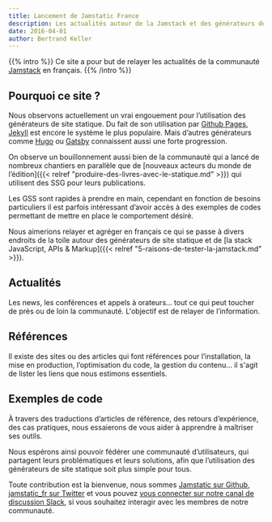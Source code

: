 ```yaml
---
title: Lancement de Jamstatic France
description: Les actualités autour de la Jamstack et des générateurs de site statique
date: 2016-04-01
author: Bertrand Keller
---
```


{{% intro %}} Ce site a pour but de relayer les actualités de la communauté
[Jamstack](https://jamstack.org/) en français. {{% /intro %}}

## Pourquoi ce site ?

Nous observons actuellement un vrai engouement pour l’utilisation des
générateurs de site statique. Du fait de son utilisation par
[Github Pages](https://pages.github.com/), [Jekyll](http://jekyllrb.com/) est
encore le système le plus populaire. Mais d’autres générateurs comme
[Hugo](http://gohugo.io/) ou [Gatsby](https://www.gatsbyjs.org/) connaissent
aussi une forte progression.

On observe un bouillonnement aussi bien de la communauté qui a lancé de nombreux
chantiers en parallèle que de [nouveaux acteurs du monde de l’édition]({{<
relref "produire-des-livres-avec-le-statique.md" >}}) qui utilisent des
<abbr lang="en" aria-label="Static Site Generators">SSG</abbr> pour leurs
publications.

Les <abbr aria-label="Générateurs de site statique">GSS</abbr> sont rapides à
prendre en main, cependant en fonction de besoins particuliers il est parfois
intéressant d’avoir accès à des exemples de codes permettant de mettre en place
le comportement désiré.

Nous aimerions relayer et agréger en français ce qui se passe à divers endroits
de la toile autour des générateurs de site statique et de [la stack JavaScript,
APIs & Markup]({{< relref "5-raisons-de-tester-la-jamstack.md" >}}).

## Actualités

Les news, les conférences et appels à orateurs… tout ce qui peut toucher de près
ou de loin la communauté. L'objectif est de relayer de l’information.

## Références

Il existe des sites ou des articles qui font références pour l’installation, la
mise en production, l’optimisation du code, la gestion du contenu… il s'agit de
lister les liens que nous estimons essentiels.

## Exemples de code

À travers des traductions d’articles de référence, des retours d’expérience, des
cas pratiques, nous essaierons de vous aider à apprendre à maîtriser ses outils.

Nous espérons ainsi pouvoir fédérer une communauté d’utilisateurs, qui partagent
leurs problématiques et leurs solutions, afin que l’utilisation des générateurs
de site statique soit plus simple pour tous.

Toute contribution est la bienvenue, nous sommes
[Jamstatic sur Github](https://github.com/jamstatic/),
[jamstatic_fr sur Twitter](https://twitter.com/jamstatic_fr) et vous pouvez
[vous connecter sur notre canal de discussion Slack](https://jamstatic.herokuapp.com/),
si vous souhaitez interagir avec les membres de notre communauté.
